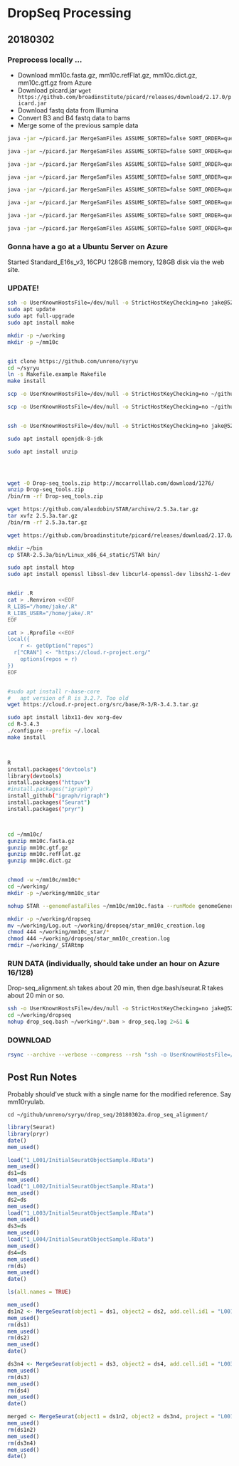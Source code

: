 #	DropSeq Processing

##	20180302


###	Preprocess locally ...

* Download mm10c.fasta.gz, mm10c.refFlat.gz, mm10c.dict.gz, mm10c.gtf.gz from Azure
* Download picard.jar `wget https://github.com/broadinstitute/picard/releases/download/2.17.0/picard.jar`
* Download fastq data from Illumina
* Convert B3 and B4 fastq data to bams
* Merge some of the previous sample data

```BASH
java -jar ~/picard.jar MergeSamFiles ASSUME_SORTED=false SORT_ORDER=queryname OUTPUT=1_L001.bam INPUT=1A_S4_L001.bam INPUT=1B_S3_L001.bam

java -jar ~/picard.jar MergeSamFiles ASSUME_SORTED=false SORT_ORDER=queryname OUTPUT=1_L002.bam INPUT=1A_S4_L002.bam INPUT=1B_S3_L002.bam

java -jar ~/picard.jar MergeSamFiles ASSUME_SORTED=false SORT_ORDER=queryname OUTPUT=1_L003.bam INPUT=1A_S4_L003.bam INPUT=1B_S3_L003.bam

java -jar ~/picard.jar MergeSamFiles ASSUME_SORTED=false SORT_ORDER=queryname OUTPUT=1_L004.bam INPUT=1A_S4_L004.bam INPUT=1B_S3_L004.bam

java -jar ~/picard.jar MergeSamFiles ASSUME_SORTED=false SORT_ORDER=queryname OUTPUT=2_L001.bam INPUT=2A_S2_L001.bam INPUT=2B_S1_L001.bam

java -jar ~/picard.jar MergeSamFiles ASSUME_SORTED=false SORT_ORDER=queryname OUTPUT=2_L002.bam INPUT=2A_S2_L002.bam INPUT=2B_S1_L002.bam

java -jar ~/picard.jar MergeSamFiles ASSUME_SORTED=false SORT_ORDER=queryname OUTPUT=2_L003.bam INPUT=2A_S2_L003.bam INPUT=2B_S1_L003.bam

java -jar ~/picard.jar MergeSamFiles ASSUME_SORTED=false SORT_ORDER=queryname OUTPUT=2_L004.bam INPUT=2A_S2_L004.bam INPUT=2B_S1_L004.bam
```



###	Gonna have a go at a Ubuntu Server on Azure


Started Standard_E16s_v3, 16CPU 128GB memory, 128GB disk via the web site.




###	UPDATE!

```BASH
ssh -o UserKnownHostsFile=/dev/null -o StrictHostKeyChecking=no jake@52.168.35.1
sudo apt update
sudo apt full-upgrade
sudo apt install make

mkdir -p ~/working
mkdir -p ~/mm10c


git clone https://github.com/unreno/syryu
cd ~/syryu
ln -s Makefile.example Makefile
make install
```

```BASH
scp -o UserKnownHostsFile=/dev/null -o StrictHostKeyChecking=no ~/github/unreno/syryu/drop_seq/bams/*.bam jake@52.168.35.1:working/

scp -o UserKnownHostsFile=/dev/null -o StrictHostKeyChecking=no ~/github/unreno/syryu/drop_seq/mm10c.*.gz jake@52.168.35.1:mm10c/
```


```BASH

ssh -o UserKnownHostsFile=/dev/null -o StrictHostKeyChecking=no jake@52.168.35.1

sudo apt install openjdk-8-jdk

sudo apt install unzip




wget -O Drop-seq_tools.zip http://mccarrolllab.com/download/1276/
unzip Drop-seq_tools.zip
/bin/rm -rf Drop-seq_tools.zip

wget https://github.com/alexdobin/STAR/archive/2.5.3a.tar.gz
tar xvfz 2.5.3a.tar.gz
/bin/rm -rf 2.5.3a.tar.gz 

wget https://github.com/broadinstitute/picard/releases/download/2.17.0/picard.jar

mkdir ~/bin
cp STAR-2.5.3a/bin/Linux_x86_64_static/STAR bin/

sudo apt install htop
sudo apt install openssl libssl-dev libcurl4-openssl-dev libssh2-1-dev


mkdir .R
cat > .Renviron <<EOF
R_LIBS="/home/jake/.R"
R_LIBS_USER="/home/jake/.R"
EOF

cat > .Rprofile <<EOF
local({
	r <- getOption("repos")
  r["CRAN"] <- "https://cloud.r-project.org/"
	options(repos = r)
})
EOF


#sudo apt install r-base-core
#	apt version of R is 3.2.?. Too old
wget https://cloud.r-project.org/src/base/R-3/R-3.4.3.tar.gz

sudo apt install libx11-dev xorg-dev
cd R-3.4.3
./configure --prefix ~/.local
make install



R
install.packages("devtools")
library(devtools)
install.packages("httpuv")
#install.packages("igraph")
install_github("igraph/rigraph")
install.packages("Seurat")
install.packages("pryr")



cd ~/mm10c/
gunzip mm10c.fasta.gz
gunzip mm10c.gtf.gz
gunzip mm10c.refFlat.gz
gunzip mm10c.dict.gz


chmod -w ~/mm10c/mm10c*
cd ~/working/
mkdir -p ~/working/mm10c_star

nohup STAR --genomeFastaFiles ~/mm10c/mm10c.fasta --runMode genomeGenerate --genomeDir ~/working/mm10c_star --sjdbGTFfile ~/mm10c/mm10c.gtf --sjdbOverhang 100 --runThreadN 16 &

```








```BASH
mkdir -p ~/working/dropseq
mv ~/working/Log.out ~/working/dropseq/star_mm10c_creation.log
chmod 444 ~/working/mm10c_star/*
chmod 444 ~/working/dropseq/star_mm10c_creation.log
rmdir ~/working/_STARtmp
```

###	RUN DATA (individually, should take under an hour on Azure 16/128)

Drop-seq\_alignment.sh takes about 20 min, then dge.bash/seurat.R takes about 20 min or so.


```BASH
ssh -o UserKnownHostsFile=/dev/null -o StrictHostKeyChecking=no jake@52.168.35.1
cd ~/working/dropseq
nohup drop_seq.bash ~/working/*.bam > drop_seq.log 2>&1 &
```


###	DOWNLOAD

```BASH
rsync --archive --verbose --compress --rsh "ssh -o UserKnownHostsFile=/dev/null -o StrictHostKeyChecking=no" --progress --delete jake@52.168.35.1:working/dropseq/ ~/github/unreno/syryu/drop_seq/20180302a.drop_seq_alignment/
```





##	Post Run Notes

Probably should've stuck with a single name for the modified reference. Say mm10ryulab.






`cd ~/github/unreno/syryu/drop_seq/20180302a.drop_seq_alignment/`
```R
library(Seurat)
library(pryr)
date()
mem_used()

load("1_L001/InitialSeuratObjectSample.RData")
mem_used()
ds1=ds
mem_used()
load("1_L002/InitialSeuratObjectSample.RData")
mem_used()
ds2=ds
mem_used()
load("1_L003/InitialSeuratObjectSample.RData")
mem_used()
ds3=ds
mem_used()
load("1_L004/InitialSeuratObjectSample.RData")
mem_used()
ds4=ds
mem_used()
rm(ds)
mem_used()
date()

ls(all.names = TRUE)

mem_used()
ds1n2 <- MergeSeurat(object1 = ds1, object2 = ds2, add.cell.id1 = "L001", add.cell.id2 = "L002", project = "L001,L002")
mem_used()
rm(ds1)
mem_used()
rm(ds2)
mem_used()
date()

ds3n4 <- MergeSeurat(object1 = ds3, object2 = ds4, add.cell.id1 = "L003", add.cell.id2 = "L004", project = "L003,L004")
mem_used()
rm(ds3)
mem_used()
rm(ds4)
mem_used()
date()

merged <- MergeSeurat(object1 = ds1n2, object2 = ds3n4, project = "L001,L002,L003,L004")
mem_used()
rm(ds1n2)
mem_used()
rm(ds3n4)
mem_used()
date()

```

